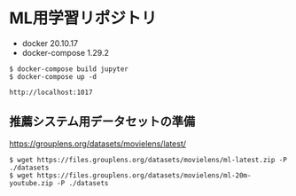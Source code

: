 # ML用学習リポジトリ

- docker 20.10.17
- docker-compose 1.29.2

```
$ docker-compose build jupyter
$ docker-compose up -d
```

```
http://localhost:1017
```

## 推薦システム用データセットの準備
https://grouplens.org/datasets/movielens/latest/


```
$ wget https://files.grouplens.org/datasets/movielens/ml-latest.zip -P ./datasets
$ wget https://files.grouplens.org/datasets/movielens/ml-20m-youtube.zip -P ./datasets
```

